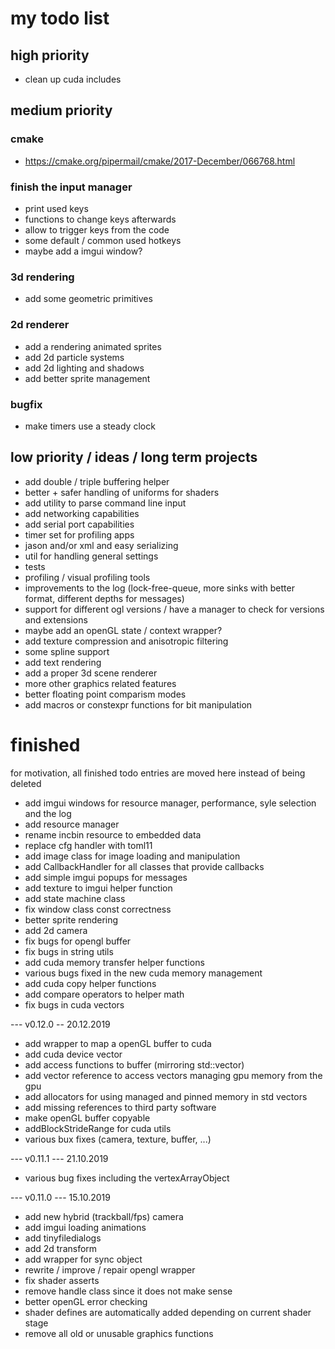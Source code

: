 # my todo list

## high priority

- clean up cuda includes

## medium priority

### cmake
- https://cmake.org/pipermail/cmake/2017-December/066768.html

### finish the input manager
- print used keys
- functions to change keys afterwards
- allow to trigger keys from the code
- some default / common used hotkeys
- maybe add a imgui window?

### 3d rendering
- add some geometric primitives

### 2d renderer
- add a rendering animated sprites
- add 2d particle systems
- add 2d lighting and shadows
- add better sprite management

### bugfix
- make timers use a steady clock

## low priority / ideas / long term projects

- add double / triple buffering helper
- better + safer handling of uniforms for shaders
- add utility to parse command line input
- add networking capabilities
- add serial port capabilities
- timer set for profiling apps
- jason and/or xml and easy serializing
- util for handling general settings
- tests
- profiling / visual profiling tools
- improvements to the log (lock-free-queue, more sinks with better format, different depths for messages)
- support for different ogl versions / have a manager to check for versions and extensions
- maybe add an openGL state / context wrapper?
- add texture compression and anisotropic filtering
- some spline support
- add text rendering
- add a proper 3d scene renderer
- more other graphics related features
- better floating point comparism modes
- add macros or constexpr functions for bit manipulation



# finished
for motivation, all finished todo entries are moved here instead of being deleted

- add imgui windows for resource manager, performance, syle selection and the log
- add resource manager
- rename incbin resource to embedded data
- replace cfg handler with toml11
- add image class for image loading and manipulation
- add CallbackHandler for all classes that provide callbacks
- add simple imgui popups for messages
- add texture to imgui helper function
- add state machine class
- fix window class const correctness
- better sprite rendering
- add 2d camera
- fix bugs for opengl buffer
- fix bugs in string utils
- add cuda memory transfer helper functions
- various bugs fixed in the new cuda memory management
- add cuda copy helper functions
- add compare operators to helper math
- fix bugs in cuda vectors

--- v0.12.0 -- 20.12.2019 
- add wrapper to map a openGL buffer to cuda
- add cuda device vector
- add access functions to buffer (mirroring std::vector)
- add vector reference to access vectors managing gpu memory from the gpu
- add allocators for using managed and pinned memory in std vectors
- add missing references to third party software
- make openGL buffer copyable
- addBlockStrideRange for cuda utils
- various bux fixes (camera, texture, buffer, ...)

--- v0.11.1 --- 21.10.2019
- various bug fixes including the vertexArrayObject

--- v0.11.0 --- 15.10.2019
- add new hybrid (trackball/fps) camera
- add imgui loading animations
- add tinyfiledialogs
- add 2d transform 
- add wrapper for sync object
- rewrite / improve / repair opengl wrapper
- fix shader asserts
- remove handle class since it does not make sense
- better openGL error checking
- shader defines are automatically added depending on current shader stage
- remove all old or unusable graphics functions
